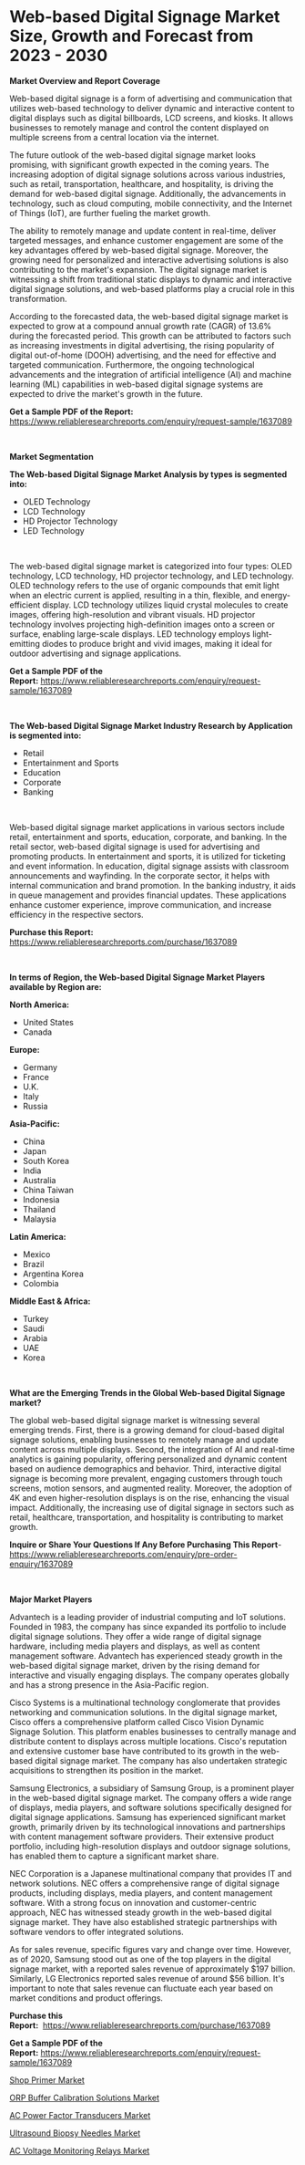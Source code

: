 <p><h1>Web-based Digital Signage Market Size, Growth and Forecast from 2023 - 2030</h1></p><p><strong>Market Overview and Report Coverage</strong></p>
<p><p>Web-based digital signage is a form of advertising and communication that utilizes web-based technology to deliver dynamic and interactive content to digital displays such as digital billboards, LCD screens, and kiosks. It allows businesses to remotely manage and control the content displayed on multiple screens from a central location via the internet.</p><p>The future outlook of the web-based digital signage market looks promising, with significant growth expected in the coming years. The increasing adoption of digital signage solutions across various industries, such as retail, transportation, healthcare, and hospitality, is driving the demand for web-based digital signage. Additionally, the advancements in technology, such as cloud computing, mobile connectivity, and the Internet of Things (IoT), are further fueling the market growth.</p><p>The ability to remotely manage and update content in real-time, deliver targeted messages, and enhance customer engagement are some of the key advantages offered by web-based digital signage. Moreover, the growing need for personalized and interactive advertising solutions is also contributing to the market's expansion. The digital signage market is witnessing a shift from traditional static displays to dynamic and interactive digital signage solutions, and web-based platforms play a crucial role in this transformation.</p><p>According to the forecasted data, the web-based digital signage market is expected to grow at a compound annual growth rate (CAGR) of 13.6% during the forecasted period. This growth can be attributed to factors such as increasing investments in digital advertising, the rising popularity of digital out-of-home (DOOH) advertising, and the need for effective and targeted communication. Furthermore, the ongoing technological advancements and the integration of artificial intelligence (AI) and machine learning (ML) capabilities in web-based digital signage systems are expected to drive the market's growth in the future.</p></p>
<p><strong>Get a Sample PDF of the Report:</strong> <a href="https://www.reliableresearchreports.com/enquiry/request-sample/1637089">https://www.reliableresearchreports.com/enquiry/request-sample/1637089</a></p>
<p>&nbsp;</p>
<p><strong>Market Segmentation</strong></p>
<p><strong>The Web-based Digital Signage Market Analysis by types is segmented into:</strong></p>
<p><ul><li>OLED Technology</li><li>LCD Technology</li><li>HD Projector Technology</li><li>LED Technology</li></ul></p>
<p>&nbsp;</p>
<p><p>The web-based digital signage market is categorized into four types: OLED technology, LCD technology, HD projector technology, and LED technology. OLED technology refers to the use of organic compounds that emit light when an electric current is applied, resulting in a thin, flexible, and energy-efficient display. LCD technology utilizes liquid crystal molecules to create images, offering high-resolution and vibrant visuals. HD projector technology involves projecting high-definition images onto a screen or surface, enabling large-scale displays. LED technology employs light-emitting diodes to produce bright and vivid images, making it ideal for outdoor advertising and signage applications.</p></p>
<p><strong>Get a Sample PDF of the Report:</strong>&nbsp;<a href="https://www.reliableresearchreports.com/enquiry/request-sample/1637089">https://www.reliableresearchreports.com/enquiry/request-sample/1637089</a></p>
<p>&nbsp;</p>
<p><strong>The Web-based Digital Signage Market Industry Research by Application is segmented into:</strong></p>
<p><ul><li>Retail</li><li>Entertainment and Sports</li><li>Education</li><li>Corporate</li><li>Banking</li></ul></p>
<p>&nbsp;</p>
<p><p>Web-based digital signage market applications in various sectors include retail, entertainment and sports, education, corporate, and banking. In the retail sector, web-based digital signage is used for advertising and promoting products. In entertainment and sports, it is utilized for ticketing and event information. In education, digital signage assists with classroom announcements and wayfinding. In the corporate sector, it helps with internal communication and brand promotion. In the banking industry, it aids in queue management and provides financial updates. These applications enhance customer experience, improve communication, and increase efficiency in the respective sectors.</p></p>
<p><strong>Purchase this Report:</strong>&nbsp; <a href="https://www.reliableresearchreports.com/purchase/1637089">https://www.reliableresearchreports.com/purchase/1637089</a></p>
<p>&nbsp;</p>
<p><strong>In terms of Region, the Web-based Digital Signage Market Players available by Region are:</strong></p>
<p>
    <p> <strong> North America: </strong>
        <ul>
            <li>United States</li>
            <li>Canada</li>
        </ul>
        </p> 
    <p> <strong> Europe: </strong>
        <ul>
            <li>Germany</li>
            <li>France</li>
            <li>U.K.</li>
            <li>Italy</li>
            <li>Russia</li>
        </ul>
        </p> 
    <p> <strong> Asia-Pacific: </strong>
        <ul>
            <li>China</li>
            <li>Japan</li>
            <li>South Korea</li>
            <li>India</li>
            <li>Australia</li>
            <li>China Taiwan</li>
            <li>Indonesia</li>
            <li>Thailand</li>
            <li>Malaysia</li>
        </ul>
        </p> 
    <p> <strong> Latin America: </strong>
        <ul>
            <li>Mexico</li>
            <li>Brazil</li>
            <li>Argentina Korea</li>
            <li>Colombia</li>
        </ul>
        </p> 
    <p> <strong> Middle East & Africa: </strong>
        <ul>
            <li>Turkey</li>
            <li>Saudi</li>
            <li>Arabia</li>
            <li>UAE</li>
            <li>Korea</li>
        </ul>
    </p>
    </p>
<p>&nbsp;</p>
<p><strong>What are the Emerging Trends in the Global Web-based Digital Signage market?</strong></p>
<p><p>The global web-based digital signage market is witnessing several emerging trends. First, there is a growing demand for cloud-based digital signage solutions, enabling businesses to remotely manage and update content across multiple displays. Second, the integration of AI and real-time analytics is gaining popularity, offering personalized and dynamic content based on audience demographics and behavior. Third, interactive digital signage is becoming more prevalent, engaging customers through touch screens, motion sensors, and augmented reality. Moreover, the adoption of 4K and even higher-resolution displays is on the rise, enhancing the visual impact. Additionally, the increasing use of digital signage in sectors such as retail, healthcare, transportation, and hospitality is contributing to market growth.</p></p>
<p><strong>Inquire or Share Your Questions If Any Before Purchasing This Report</strong>- <a href="https://www.reliableresearchreports.com/enquiry/pre-order-enquiry/1637089">https://www.reliableresearchreports.com/enquiry/pre-order-enquiry/1637089</a></p>
<p>&nbsp;</p>
<p><strong>Major Market Players</strong></p>
<p><p>Advantech is a leading provider of industrial computing and IoT solutions. Founded in 1983, the company has since expanded its portfolio to include digital signage solutions. They offer a wide range of digital signage hardware, including media players and displays, as well as content management software. Advantech has experienced steady growth in the web-based digital signage market, driven by the rising demand for interactive and visually engaging displays. The company operates globally and has a strong presence in the Asia-Pacific region.</p><p>Cisco Systems is a multinational technology conglomerate that provides networking and communication solutions. In the digital signage market, Cisco offers a comprehensive platform called Cisco Vision Dynamic Signage Solution. This platform enables businesses to centrally manage and distribute content to displays across multiple locations. Cisco's reputation and extensive customer base have contributed to its growth in the web-based digital signage market. The company has also undertaken strategic acquisitions to strengthen its position in the market.</p><p>Samsung Electronics, a subsidiary of Samsung Group, is a prominent player in the web-based digital signage market. The company offers a wide range of displays, media players, and software solutions specifically designed for digital signage applications. Samsung has experienced significant market growth, primarily driven by its technological innovations and partnerships with content management software providers. Their extensive product portfolio, including high-resolution displays and outdoor signage solutions, has enabled them to capture a significant market share.</p><p>NEC Corporation is a Japanese multinational company that provides IT and network solutions. NEC offers a comprehensive range of digital signage products, including displays, media players, and content management software. With a strong focus on innovation and customer-centric approach, NEC has witnessed steady growth in the web-based digital signage market. They have also established strategic partnerships with software vendors to offer integrated solutions.</p><p>As for sales revenue, specific figures vary and change over time. However, as of 2020, Samsung stood out as one of the top players in the digital signage market, with a reported sales revenue of approximately $197 billion. Similarly, LG Electronics reported sales revenue of around $56 billion. It's important to note that sales revenue can fluctuate each year based on market conditions and product offerings.</p></p>
<p><strong>Purchase this Report:</strong>&nbsp;&nbsp;<a href="https://www.reliableresearchreports.com/purchase/1637089">https://www.reliableresearchreports.com/purchase/1637089</a></p>
<p></p>
<p><strong>Get a Sample PDF of the Report:</strong>&nbsp;<a href="https://www.reliableresearchreports.com/enquiry/request-sample/1637089">https://www.reliableresearchreports.com/enquiry/request-sample/1637089</a></p>
<p><p><a href="https://medium.com/@adealoshi97/shop-primer-market-size-growth-forecast-2023-2030-36301c4618ae">Shop Primer Market</a></p><p><a href="https://www.linkedin.com/pulse/orp-buffer-calibration-solutions-market-insights-players-forecast-krkde/">ORP Buffer Calibration Solutions Market</a></p><p><a href="https://www.linkedin.com/pulse/ac-power-factor-transducers-market-challenges-opportunities-lm0yc/">AC Power Factor Transducers Market</a></p><p><a href="https://medium.com/@greisdukagjini2014/ultrasound-biopsy-needles-market-size-cagr-trends-2024-2030-6f56ffd5bb25">Ultrasound Biopsy Needles Market</a></p><p><a href="https://www.linkedin.com/pulse/ac-voltage-monitoring-relays-market-research-report-unlocks-bxi2e/">AC Voltage Monitoring Relays Market</a></p></p>